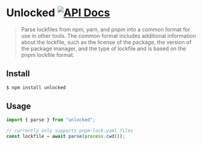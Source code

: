 # Unlocked [![API Docs](https://img.shields.io/badge/API%20Docs-blue.svg)](https://paka.dev/npm/unlocked)

> Parse lockfiles from npm, yarn, and pnpm into a common format for use in other tools.
> The common format includes additional information about the lockfile, such as the
> license of the package, the version of the package manager, and the type of lockfile and is based on the
> pnpm lockfile format.

## Install

```bash
$ npm install unlocked
```

## Usage

```ts
import { parse } from "unlocked";

// currently only supports pnpm-lock.yaml files
const lockfile = await parse(process.cwd());
```
